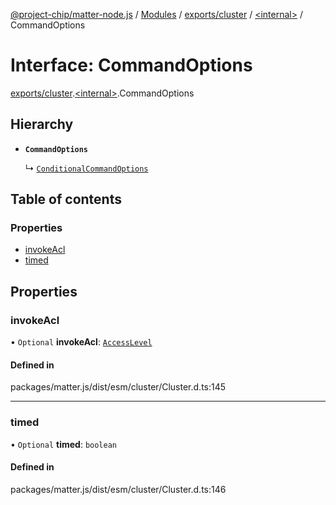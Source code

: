 [@project-chip/matter-node.js](../README.md) / [Modules](../modules.md) / [exports/cluster](../modules/exports_cluster.md) / [\<internal\>](../modules/exports_cluster._internal_.md) / CommandOptions

# Interface: CommandOptions

[exports/cluster](../modules/exports_cluster.md).[\<internal\>](../modules/exports_cluster._internal_.md).CommandOptions

## Hierarchy

- **`CommandOptions`**

  ↳ [`ConditionalCommandOptions`](exports_cluster._internal_.ConditionalCommandOptions.md)

## Table of contents

### Properties

- [invokeAcl](exports_cluster._internal_.CommandOptions.md#invokeacl)
- [timed](exports_cluster._internal_.CommandOptions.md#timed)

## Properties

### invokeAcl

• `Optional` **invokeAcl**: [`AccessLevel`](../enums/exports_cluster.AccessLevel.md)

#### Defined in

packages/matter.js/dist/esm/cluster/Cluster.d.ts:145

___

### timed

• `Optional` **timed**: `boolean`

#### Defined in

packages/matter.js/dist/esm/cluster/Cluster.d.ts:146
